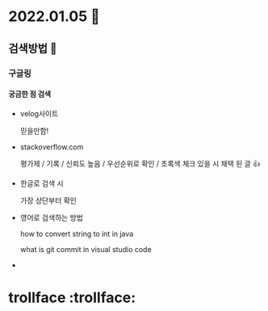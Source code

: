# 2022.01.05 :speech_balloon:

## 검색방법 :eyes:
### 구글링
#### 궁금한 점 검색
- velog사이트

    믿을만함!
- stackoverflow.com

    평가제 / 기록 / 신뢰도 높음 / 우선순위로 확인 / 초록색 체크 있을 시 채택 된 글 :thumbsup:

- 한글로 검색 시

    가장 상단부터 확인

- 영어로 검색하는 방법

    how to convert string to int in java
    
    what is git commit in visual studio code

- 


# trollface :trollface: